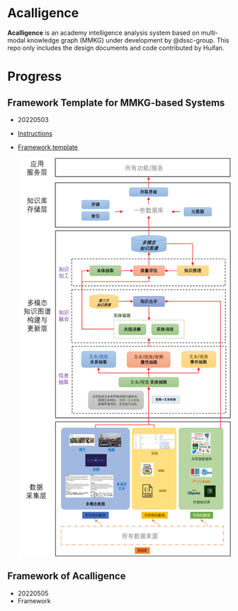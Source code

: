# Acalligence
**Acalligence** is an academy intelligence analysis system based on multi-modal knowledge graph (MMKG) under development by @dssc-group. This repo only includes the design documents and code contributed by Huifan.

# Progress

## Framework Template for MMKG-based Systems

- 20220503
- [Instructions](https://github.com/farahhuifanyang/Acalligence/blob/main/SystemDesignDocs/AboutMMKG/MMKG-basedSystemDesign.pdf) 
- [Framework template](https://github.com/farahhuifanyang/Acalligence/blob/main/SystemDesignDocs/FiguresForDesign/FrameworkTemplate.png)

  <img src=".\SystemDesignDocs\FiguresForDesign\FrameworkTemplate.png" width="500" height="900" />

## Framework of Acalligence

- 20220505
- Framework
